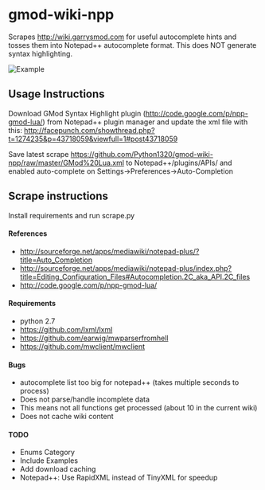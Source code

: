 gmod-wiki-npp
=============

Scrapes http://wiki.garrysmod.com for useful autocomplete hints and tosses them into Notepad++ autocomplete format. This does NOT generate syntax highlighting.

![Example](http://i.imgur.com/uxRAhjN.png "Example")

## Usage Instructions
Download GMod Syntax Highlight plugin (http://code.google.com/p/npp-gmod-lua/) from Notepad++ plugin manager and update the xml file with this:
http://facepunch.com/showthread.php?t=1274235&p=43718059&viewfull=1#post43718059

Save latest scrape https://github.com/Python1320/gmod-wiki-npp/raw/master/GMod%20Lua.xml
 to Notepad++/plugins/APIs/ and enabled auto-complete on Settings->Preferences->Auto-Completion
 
## Scrape instructions
Install requirements and run scrape.py

#### References
- http://sourceforge.net/apps/mediawiki/notepad-plus/?title=Auto_Completion
- http://sourceforge.net/apps/mediawiki/notepad-plus/index.php?title=Editing_Configuration_Files#Autocompletion.2C_aka_API.2C_files
- http://code.google.com/p/npp-gmod-lua/

#### Requirements
- python 2.7
- https://github.com/lxml/lxml
- https://github.com/earwig/mwparserfromhell
- https://github.com/mwclient/mwclient

#### Bugs
- autocomplete list too big for notepad++ (takes multiple seconds to process)
- Does not parse/handle incomplete data
 - This means not all functions get processed (about 10 in the current wiki)
- Does not cache wiki content

#### TODO
- Enums Category
- Include Examples
- Add download caching
- Notepad++: Use RapidXML instead of TinyXML for speedup
